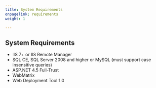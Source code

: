 ```yaml
---
title: System Requirements
onpagelink: requirements
weight: 1

---
```


System Requirements
-------------------

- IIS 7+ or IIS Remote Manager
- SQL CE, SQL Server 2008 and higher or MySQL (must support case insensitive queries)
- ASP.NET 4.5 Full-Trust
- WebMatrix
- Web Deployment Tool 1.0
 